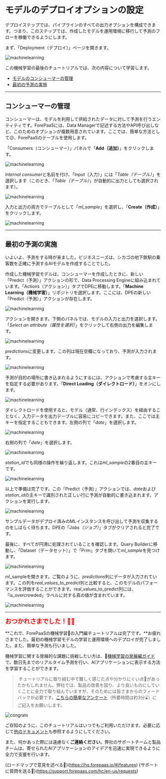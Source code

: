 # モデルのデプロイオプションの設定

デプロイステップでは、パイプラインのすべての出力オプションを構成できます。つまり、このステップでは、作成したモデルを運用環境に移行して予測のフローを稼働できるようにします。

まず、「Deployment（デプロイ）」ページを開きます。

![machinelearning](picts/deployment-open.png)

この機械学習の最後のチュートリアルでは、次の内容について学習します。

* [モデルのコンシューマーの管理](jp/getting-started/ml/deployment.md?id=manage-consumers)
* [最初の予測の実施](jp/getting-started/ml/deployment.md?id=make-your-first-prediction)

---
## コンシューマーの管理

コンシューマーは、モデルを利用して供給されたデータに対して予測を行うエンティティです。ForePaaSには、Data Managerで記述する方法やAPI呼び出しなど、このためのオプションが複数用意されています。ここでは、簡単な方法として😌、ForePaaSのテーブルを使用します。  

「Consumers（コンシューマー）」パネルで「**Add（追加）**」をクリックします。

![machinelearning](picts/deployment-add-consumer.png)

*Internal consumer*と名前を付け、「Input（入力）」には「*Table（テーブル）*」を選択します（このとき、「*Table（テーブル）*」が自動的に出力としても選択されます）。

![machinelearning](picts/deployment-add-consumer2.png)

入力と出力の両方でテーブルとして「*ml_sample*」を選択し、「**Create（作成）**」をクリックします。

![machinelearning](picts/deployment-add-consumer3.png)

---
## 最初の予測の実施

いよいよ、予測をする時が来ました。ビジネスニーズは、シカゴの地下鉄駅の乗客数を正確に予測するAIモデルを作成することでした。 

作成した機械学習モデルは、コンシューマーを作成したときに、新しい「Predict（予測）」アクションの形で、Data Processing Engineに組み込まれています。「Actions（アクション）」タブでDPEに移動します。「**Machine Learning（機械学習）**」リポジトリを選択します。ここには、DPEの新しい「Predict（予測）」アクションが存在します。 

![machinelearning](picts/deployment-predict.png)

アクションを開きます。下側のパネルでは、モデルの入力と出力を選択します。「*Select an attribute（属性を選択）*」をクリックして右側の出力を編集します。

![machinelearning](picts/deployment-predict2.png)

*predictions*に変更します。この列は現在空欄になっており、予測が入力されます。

![machinelearning](picts/deployment-predict3.png)

予測が目的の場所に書き込まれるようにするには、アクションで考慮する主キーを指定する必要があります。「**Direct Loading（ダイレクトロード）**」をオンにします。

![machinelearning](picts/deployment-predict4.png)

ダイレクトロードを使用すると、モデル（通常、行インデックス）を経由することなく、入力データを出力テーブルに容易にコピーできます。また、ここでは主キーを指定することもできます。左側の列で「*date*」を選択します。

![machinelearning](picts/deployment-predict5.png)

右側の列で「*date*」を選択します。

![machinelearning](picts/deployment-predict6.png)

*station_id*でも同様の操作を繰り返します。これは*ml_sample*の2番目の主キーです。

![machinelearning](picts/deployment-predict7.png)

以上で準備は完了です。この「Predict（予測）」アクションでは、*date*および*station_id*の主キーで識別された正しい行に予測が自動的に書き込まれます。アクションを実行します。

![machinelearning](picts/deployment-run.png)

サンプルデータがデプロイ済みのMLインスタンスを呼び出して予測を収集するのをしばらく待ちます。DPEの「*Jobs（ジョブ）*」タブがクリアされると完了です。

最後に、すべてが円滑に処理されていることを確認します。Query Builderに移動し、「Dataset（データセット）」で「Prim」タブを開いて*ml_sample*を見つけます。

![machinelearning](picts/deployment-qb.png)

ml_sampleを開きます。ご覧のように、*predictions*列にデータが入力されています。この列を*real_values_to_predict*列と比較すると、このモデルのパフォーマンスを評価することができます。real_values_to_predict列には、「is_overcrowded」ラベルに対する真の値が含まれています。

![machinelearning](picts/deployment-qb2.png)

---
<p><span style="color:red; font-size:20px;"><b>おつかれさまでした！🎉🎊</b></span></p>

**これで、ForePaaSの機械学習🤖の入門編チュートリアルは完了です。**お疲れさまでした。最初の機械学習モデルの学習と運用環境へのデプロイが完了しました。また、簡単な予測も行いました。

機械学習に関する発展的な課題に挑戦したい方は、🥊[機械学習の発展編ガイド](/jp/getting-further/ml/index)で、数日先までのリアルタイム予測を行い、AIアプリケーションに表示する方法を学習することができます。

> チュートリアルに取り組む中で難しく感じた点や分かりにくい点🧐があったかもしれません。弊社では、製品の改善を図り、より良いものにしていくことに全力で取り組んでいますが、そのためには皆さまからのフィードバックが必要です。[こちらの簡単なアンケート](https://forms.office.com/Pages/ResponsePage.aspx?id=nDWzgpGTfE2g8oFnUal2QQ9d-P8xWc5AgNsykYKKK71UOVpZT1RUMFBRUk5BWjNLSzBCNVhDSVgyNSQlQCN0PWcu)（所要時間は約3分⌛）にご記入をお願いします。

![congrats](picts/congrats.gif)

ご存知のように、このチュートリアルはいつでもご利用いただけます。必要に応じて[他のドキュメント](jp/product/ml/index)も参照するようにしてください。

また、何かあった際には遠慮なく**ご連絡ください**。弊社のサポートチームと製品チームは、寄せられたAIアプリケーションのアイデアを迅速に実現できるように全力で支援を行います。 

{ロードマップで意見を述べる🚀}(https://hq.forepaas.io/#/features)
{サポートに質問を送る🤔}(https://support.forepaas.com/hc/en-us/requests)